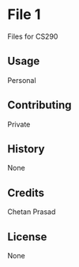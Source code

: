 # File 1

Files for CS290

## Usage
Personal

## Contributing
Private

## History
None

## Credits
Chetan Prasad

## License
None
